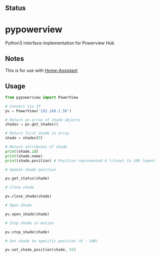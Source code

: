 ## Status

# pypowerview
Python3 interface implementation for Powerview Hub

## Notes
This is for use with [Home-Assistant](http://home-assistant.io)

## Usage
```python
from pypowerview import PowerView

# Connect via IP
pv = PowerView('192.168.1.50')

# Return an array of shade objects
shades = pv.get_shades()

# Return first shade in array
shade = shades[0]

# Return attributes of shade
print(shade.id)
print(shade.name)
print(shade.position) # Position represented 0 (close) to 100 (open)

# Update shade position

pv.get_status(shade)

# Close shade

pv.close_shade(shade)

# Open Shade

pv.open_shade(shade)

# Stop shade in motion

pv.stop_shade(shade)

# Set shade to specific position (0 - 100)

pv.set_shade_position(shade, 55)
```
